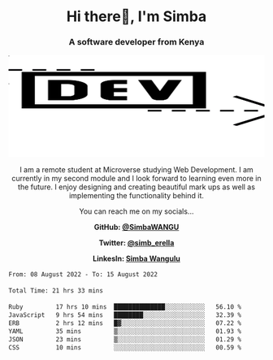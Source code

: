 
<h1 align="center"> Hi there👋, I'm Simba</h1>
<h3 align="center">A software developer from Kenya</h3>

<img src="/arrow-svgrepo-com.svg" margin="auto" width="100%" height="200px">


<p align="center">I am a remote student at Microverse studying Web Development. I am currently in my second module and I look forward to learning even more in the future. I enjoy designing and creating beautiful mark ups as well as implementing the functionality behind it.</p>

<p align="center">You can reach me on my socials... </p>

<div align="center">

__<p>  GitHub: [@SimbaWANGU](https://github.com/SimbaWANGU)__  </p>
__<p> Twitter: [@simb_erella](https://twitter.com/simb_erella)__ </p>
__<p> LinkesIn: [Simba Wangulu](https://www.linkedin.com/in/simba-wangulu/)__ </p>

</div>

<!--START_SECTION:waka-->

```text
From: 08 August 2022 - To: 15 August 2022

Total Time: 21 hrs 33 mins

Ruby         17 hrs 10 mins  ██████████████░░░░░░░░░░░   56.10 %
JavaScript   9 hrs 54 mins   ████████░░░░░░░░░░░░░░░░░   32.39 %
ERB          2 hrs 12 mins   █▓░░░░░░░░░░░░░░░░░░░░░░░   07.22 %
YAML         35 mins         ▒░░░░░░░░░░░░░░░░░░░░░░░░   01.93 %
JSON         23 mins         ▒░░░░░░░░░░░░░░░░░░░░░░░░   01.29 %
CSS          10 mins         ░░░░░░░░░░░░░░░░░░░░░░░░░   00.59 %
```

<!--END_SECTION:waka-->
